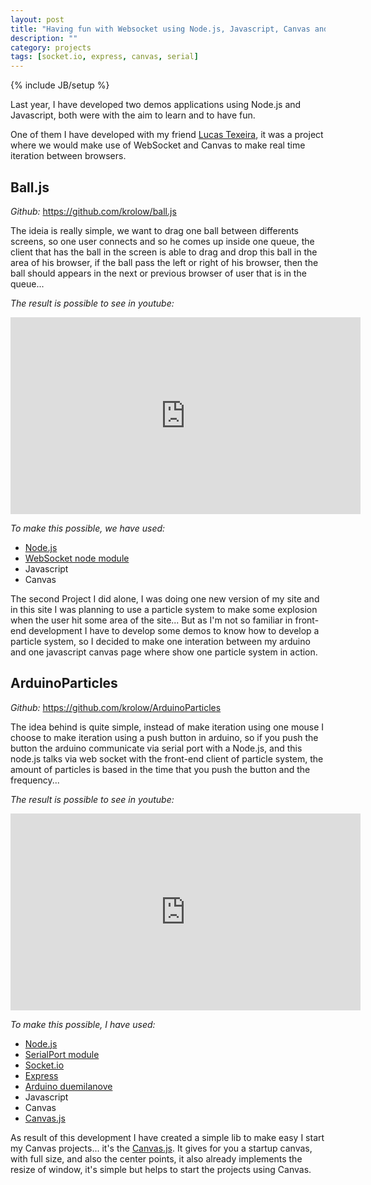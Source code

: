 ```yaml
---
layout: post
title: "Having fun with Websocket using Node.js, Javascript, Canvas and Arduino"
description: ""
category: projects  
tags: [socket.io, express, canvas, serial]
---
```

{% include JB/setup %}

Last year, I have developed two demos applications using Node.js and Javascript, both were with the aim to learn and to have fun.

One of them I have developed with my friend <a href="http://disturbedcoder.com/">Lucas Texeira</a>, it was a project where we would make use of WebSocket and Canvas to make real time iteration between browsers.

## Ball.js

*Github:* <a href="https://github.com/krolow/ball.js">https://github.com/krolow/ball.js</a>

The ideia is really simple, we want to drag one ball between differents screens, so one user connects and so he comes up inside one queue, the client that has the ball in the screen is able to drag and drop this ball in the area of his browser, if the ball pass the left or right of his browser, then the ball should appears in the next or previous browser of user that is in the queue...

*The result is possible to see in youtube:*

<iframe width="560" height="315" src="http://www.youtube.com/embed/NgA5EvOryU0" frameborder="0" allowfullscreen="true"> 
</iframe>


*To make this possible, we have used:*

<ul>
    <li><a href="http://nodejs.org">Node.js</a></li>
    <li><a href="http://github.com/miksago/node-websocket-server/">WebSocket node module</a></li>
    <li>Javascript</li>
    <li>Canvas</li>
</ul>
 
 
 The second Project I did alone, I was doing one new version of my site and in this site I was planning to use a particle system to make some explosion when the user hit some area of the site... But as I'm not so familiar in front-end development I have to develop some demos to know how to develop a particle system, so I decided to make one interation between my arduino and one javascript canvas page where show one particle system in action.
 
## ArduinoParticles

*Github:* <a href="https://github.com/krolow/ArduinoParticles">https://github.com/krolow/ArduinoParticles</a>

The idea behind is quite simple, instead of make iteration using one mouse I choose to make iteration using a push button in arduino, so if you push the button the arduino communicate via serial port with a Node.js, and this node.js talks via web socket with the front-end client of particle system, the amount of particles is based in the time that you push the button and the frequency...

*The result is possible to see in youtube:*

<iframe width="560" height="315" src="http://www.youtube.com/embed/6yl_jmYQLhM" frameborder="0" allowfullscreen="true">
    
</iframe>


*To make this possible, I have used:*

<ul>
    <li>
        <a href="http://nodejs.org">Node.js</a>
    </li>
    <li>
        <a href="https://github.com/voodootikigod/node-serialport">SerialPort module</a>
    </li>
    <li>
        <a href="http://socket.io">Socket.io</a>
    </li>
    <li>
        <a href="http://expressjs.com/">Express</a>
    </li>
    <li>
        <a href="http://www.arduino.cc/">Arduino duemilanove</a>
    </li>
    <li>Javascript</li>
    <li>Canvas</li>
    <li>
        <a href="https://github.com/krolow/Canvas.js">Canvas.js</a>
    </li>
</ul>

As result of this development I have created a simple lib to make easy I start my Canvas projects... it's the <a href="https://github.com/krolow/Canvas.js">Canvas.js</a>. It gives for you a startup canvas, with full size, and also the center points, it also already implements the resize of window, it's simple but helps to start the projects using Canvas.